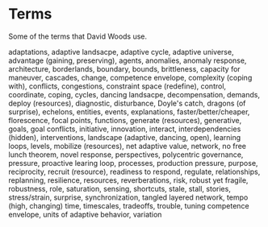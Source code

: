 # Terms

Some of the terms that David Woods use.


adaptations,
adaptive landsacpe,
adaptive cycle,
adaptive universe,
advantage (gaining, preserving),
agents,
anomalies,
anomaly response,
architecture,
borderlands,
boundary,
bounds,
brittleness,
capacity for maneuver,
cascades,
change,
competence envelope,
complexity (coping with),
conflicts,
congestions,
constraint space (redefine),
control,
coordinate,
coping,
cycles,
dancing landsacpe,
decompensation,
demands,
deploy (resources),
diagnostic,
disturbance,
Doyle's catch,
dragons (of surprise),
echelons,
entities,
events,
explanations,
faster/better/cheaper,
florescence,
focal points,
functions,
generate (resources),
generative,
goals,
goal conflicts,
initiative,
innovation,
interact,
interdependencies (hidden),
interventions,
landscape (adaptive, dancing, open),
learning loops,
levels,
mobilize (resources),
net adaptive value,
network,
no free lunch theorem,
novel response,
perspectives,
polycentric governance,
pressure,
proactive learing loop,
processes,
production pressure,
purpose,
reciprocity,
recruit (resource),
readiness to respond,
regulate,
relationships,
replanning,
resilience,
resources,
reverberations,
risk,
robust yet fragile,
robustness,
role,
saturation,
sensing,
shortcuts,
stale,
stall,
stories,
stress/strain,
surprise,
synchronization,
tangled layered network,
tempo (high, changing)
time,
timescales,
tradeoffs,
trouble,
tuning competence envelope,
units of adaptive behavior,
variation
